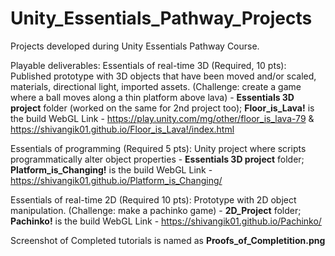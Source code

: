 # Unity_Essentials_Pathway_Projects
 
Projects developed during Unity Essentials Pathway Course.

Playable deliverables:
Essentials of real-time 3D (Required, 10 pts): Published prototype with 3D objects that have been moved and/or scaled, materials, directional light, imported assets. (Challenge: create a game where a ball moves along a thin platform above lava) - **Essentials 3D project** folder (worked on the same for 2nd project too); **Floor_is_Lava!** is the build
WebGL Link - https://play.unity.com/mg/other/floor_is_lava-79 & https://shivangik01.github.io/Floor_is_Lava!/index.html

Essentials of programming (Required 5 pts): Unity project where scripts programmatically alter object properties -  **Essentials 3D project** folder; **Platform_is_Changing!** is the build
WebGL Link - https://shivangik01.github.io/Platform_is_Changing/

Essentials of real-time 2D (Required 10 pts): Prototype with 2D object manipulation. (Challenge: make a pachinko game) - **2D_Project** folder; **Pachinko!** is the build
WebGL Link - https://shivangik01.github.io/Pachinko/


Screenshot of Completed tutorials is named as **Proofs_of_Completition.png**
